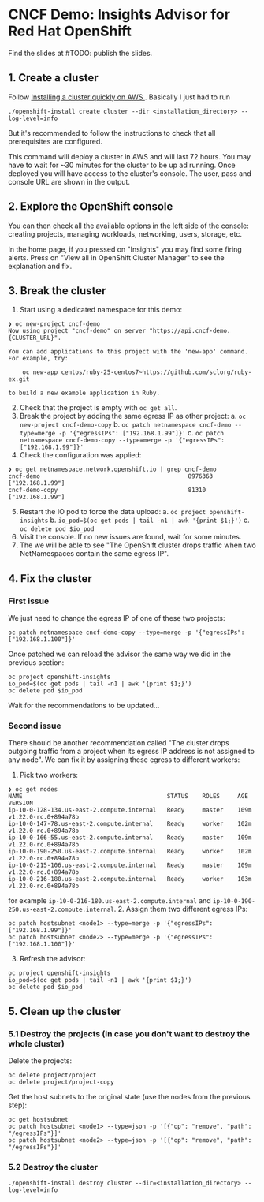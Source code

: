 # CNCF Demo: Insights Advisor for Red Hat OpenShift

Find the slides at #TODO: publish the slides.

##  1. Create a cluster

Follow [Installing a cluster quickly on AWS
](https://docs.openshift.com/container-platform/4.10/installing/installing_aws/installing-aws-default.html). Basically I just had to run

```
./openshift-install create cluster --dir <installation_directory> --log-level=info 
```

But it's recommended to follow the instructions to check that all prerequisites are configured.


This command will deploy a cluster in AWS and will last 72 hours. You may have to wait for ~30 minutes for the cluster to be up ad running. Once deployed you will have access to the cluster's console. The user, pass and console URL are shown in the output.

## 2. Explore the OpenShift console

You can then check all the available options in the left side of the console: creating projects, managing workloads, networking, users, storage, etc.

In the home page, if you pressed on "Insights" you may find some firing alerts. Press on "View all in OpenShift Cluster Manager" to see the explanation and fix.

## 3. Break the cluster

1. Start using a dedicated namespace for this demo:
```
❯ oc new-project cncf-demo
Now using project "cncf-demo" on server "https://api.cncf-demo.{CLUSTER_URL}".

You can add applications to this project with the 'new-app' command. For example, try:

    oc new-app centos/ruby-25-centos7~https://github.com/sclorg/ruby-ex.git

to build a new example application in Ruby.
```
2. Check that the project is empty with `oc get all`.
3. Break the project by adding the same egress IP as other project:
   a. `oc new-project cncf-demo-copy`
   b. `oc patch netnamespace cncf-demo --type=merge -p '{"egressIPs": ["192.168.1.99"]}'`
   c. `oc patch netnamespace cncf-demo-copy --type=merge -p '{"egressIPs": ["192.168.1.99"]}'`
4. Check the configuration was applied:
```
❯ oc get netnamespace.network.openshift.io | grep cncf-demo
cncf-demo                                          8976363    ["192.168.1.99"]
cncf-demo-copy                                     81310      ["192.168.1.99"]
```
5. Restart the IO pod to force the data upload:
    a. `oc project openshift-insights`
    b. `io_pod=$(oc get pods | tail -n1 | awk '{print $1;}')`
    c. `oc delete pod $io_pod`
6. Visit the console. If no new issues are found, wait for some minutes.
7. The we will be able to see "The OpenShift cluster drops traffic when two NetNamespaces contain the same egress IP".

## 4. Fix the cluster

### First issue

We just need to change the egress IP of one of these two projects:

```
oc patch netnamespace cncf-demo-copy --type=merge -p '{"egressIPs": ["192.168.1.100"]}'
```

Once patched we can reload the advisor the same way we did in the previous section:
```
oc project openshift-insights
io_pod=$(oc get pods | tail -n1 | awk '{print $1;}')
oc delete pod $io_pod
```

Wait for the recommendations to be updated...

### Second issue

There should be another recommendation called "The cluster drops outgoing traffic from a project when its egress IP address is not assigned to any node". We can fix it by assigning these egress to different workers:

1. Pick two workers:
```
❯ oc get nodes
NAME                                         STATUS    ROLES     AGE       VERSION
ip-10-0-128-134.us-east-2.compute.internal   Ready     master    109m      v1.22.0-rc.0+894a78b
ip-10-0-147-78.us-east-2.compute.internal    Ready     worker    102m      v1.22.0-rc.0+894a78b
ip-10-0-166-55.us-east-2.compute.internal    Ready     master    109m      v1.22.0-rc.0+894a78b
ip-10-0-190-250.us-east-2.compute.internal   Ready     worker    102m      v1.22.0-rc.0+894a78b
ip-10-0-215-106.us-east-2.compute.internal   Ready     master    109m      v1.22.0-rc.0+894a78b
ip-10-0-216-180.us-east-2.compute.internal   Ready     worker    103m      v1.22.0-rc.0+894a78b
```
for example `ip-10-0-216-180.us-east-2.compute.internal` and `ip-10-0-190-250.us-east-2.compute.internal`.
2. Assign them two different egress IPs:
```
oc patch hostsubnet <node1> --type=merge -p '{"egressIPs": ["192.168.1.99"]}'
oc patch hostsubnet <node2> --type=merge -p '{"egressIPs": ["192.168.1.100"]}'
```
3. Refresh the advisor:
```
oc project openshift-insights
io_pod=$(oc get pods | tail -n1 | awk '{print $1;}')
oc delete pod $io_pod
```

## 5. Clean up the cluster

### 5.1 Destroy the projects (in case you don't want to destroy the whole cluster)

Delete the projects:
```
oc delete project/project
oc delete project/project-copy
```

Get the host subnets to the original state (use the nodes from the previous step):
```
oc get hostsubnet
oc patch hostsubnet <node1> --type=json -p '[{"op": "remove", "path": "/egressIPs"}]'
oc patch hostsubnet <node2> --type=json -p '[{"op": "remove", "path": "/egressIPs"}]'
```

### 5.2 Destroy the cluster

```
./openshift-install destroy cluster --dir=<installation_directory> --log-level=info
```
